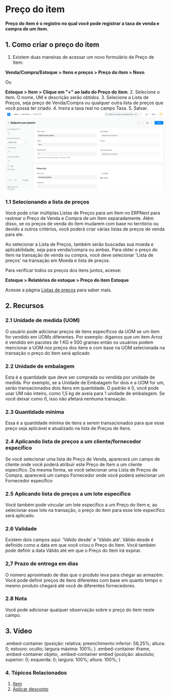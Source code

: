 # Preço do item



**Preço do item é o registro no qual você pode registrar a taxa de venda e compra de um item.**


## 1. Como criar o preço do item


1. Existem duas maneiras de acessar um novo formulário de Preço de Item:


**Venda/Compra/Estoque > Itens e preços > Preço do item > Novo**.


Ou


**Estoque > Item > Clique em "+" ao lado do Preço do item**.
2. Selecione o item. O nome, UM e descrição serão obtidos.
3. Selecione a Lista de Preços, seja preço de Venda/Compra ou qualquer outra lista de preços que você possa ter criado.
4. Insira a taxa real no campo Taxa.
5. Salvar.
![Lista de preços do item](/files/item-price-1.png)


### 1.1 Selecionando a lista de preços


Você pode criar múltiplas Listas de Preços para um Item no ERPNext para rastrear o Preço de Venda e Compra de um Item separadamente. Além disso, se os preços de venda do item mudarem com base no território ou devido a outros critérios, você poderá criar várias listas de preços de venda para ele.


Ao selecionar a Lista de Preços, também serão buscadas sua moeda e aplicabilidade, seja para venda/compra ou ambas. Para obter o preço do item na transação de venda ou compra, você deve selecionar 'Lista de preços' na transação em Moeda e lista de preços.


Para verificar todos os preços dos itens juntos, acesse:


**Estoque > Relatórios de estoque > Preço do item Estoque**


Acesse a página [Listas de preços](/docs/pt/stock/price-lists) para saber mais.


## 2. Recursos


### 2.1 Unidade de medida (UOM)


O usuário pode adicionar preços de itens específicos da UOM se um item for vendido em UOMs diferentes. Por exemplo: digamos que um item Arroz é vendido em pacotes de 1 KG e 500 gramas então os usuários podem mencionar a UOM nos preços dos itens e com base na UOM selecionada na transação o preço do item será aplicado


### 2.2 Unidade de embalagem


Esta é a quantidade que deve ser comprada ou vendida por unidade de medida. Por exemplo, se a Unidade de Embalagem for dois e a UOM for um, serão transacionados dois itens em quantidade. O padrão é 0, você pode usar UM não inteiro, como 1,5 kg de aveia para 1 unidade de embalagem. Se você deixar como 0, isso não afetará nenhuma transação.


### 2.3 Quantidade mínima


Essa é a quantidade mínima de itens a serem transacionados para que esse preço seja aplicável e atualizado na lista de Preços de Itens.


### 2.4 Aplicando lista de preços a um cliente/fornecedor específico


Se você selecionar uma lista de Preço de Venda, aparecerá um campo de cliente onde você poderá atribuir este Preço de Item a um cliente específico. Da mesma forma, se você selecionar uma Lista de Preços de Compra, aparecerá um campo Fornecedor onde você poderá selecionar um Fornecedor específico


### 2.5 Aplicando lista de preços a um lote específico


Você também pode vincular um lote específico a um Preço do Item e, ao selecionar esse lote na transação, o preço do item para esse lote específico será aplicado.


### 2.6 Validade


Existem dois campos aqui: 'Válido desde' e 'Válido até'. Válido desde é definido como a data em que você criou o Preço do Item. Você também pode definir a data Válido até em que o Preço do Item irá expirar.


### 2,7 Prazo de entrega em dias


O número aproximado de dias que o produto leva para chegar ao armazém. Você pode definir preços de itens diferentes com base em quanto tempo o mesmo produto chegará até você de diferentes fornecedores.


### 2.8 Nota


Você pode adicionar qualquer observação sobre o preço do item neste campo.


## 3. Vídeo



.embed-container {posição: relativa; preenchimento inferior: 56,25%; altura: 0; estouro: oculto; largura máxima: 100%; } .embed-container iframe, .embed-container objeto, .embed-container embed {posição: absoluto; superior: 0; esquerda: 0; largura: 100%; altura: 100%; }





### 4. Tópicos Relacionados


1. [Item](/docs/pt/stock/item)
2. [Aplicar desconto](/docs/pt/selling/articles/applying-discount)




